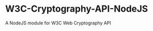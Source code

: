 W3C-Cryptography-API-NodeJS
===========================

A NodeJS module for W3C Web Cryptography API
